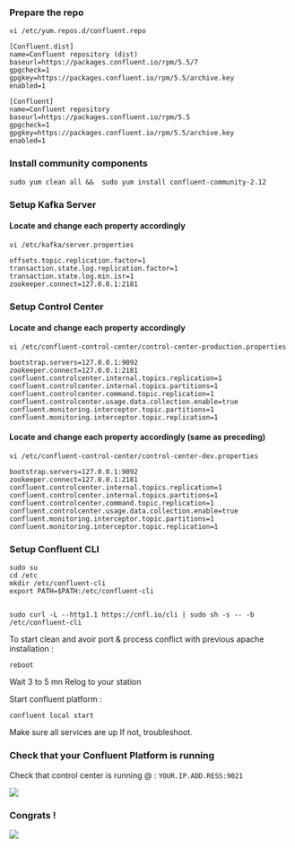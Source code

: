 
### Prepare the repo 
````
vi /etc/yum.repos.d/confluent.repo

[Confluent.dist]
name=Confluent repository (dist)
baseurl=https://packages.confluent.io/rpm/5.5/7
gpgcheck=1
gpgkey=https://packages.confluent.io/rpm/5.5/archive.key
enabled=1

[Confluent]
name=Confluent repository
baseurl=https://packages.confluent.io/rpm/5.5
gpgcheck=1
gpgkey=https://packages.confluent.io/rpm/5.5/archive.key
enabled=1
````

### Install community components

```
sudo yum clean all &&  sudo yum install confluent-community-2.12
```

### Setup Kafka Server

#### Locate and change each property accordingly
```
vi /etc/kafka/server.properties

offsets.topic.replication.factor=1
transaction.state.log.replication.factor=1
transaction.state.log.min.isr=1
zookeeper.connect=127.0.0.1:2181
```

### Setup Control Center

#### Locate and change each property accordingly
````
vi /etc/confluent-control-center/control-center-production.properties

bootstrap.servers=127.0.0.1:9092
zookeeper.connect=127.0.0.1:2181
confluent.controlcenter.internal.topics.replication=1
confluent.controlcenter.internal.topics.partitions=1
confluent.controlcenter.command.topic.replication=1
confluent.controlcenter.usage.data.collection.enable=true
confluent.monitoring.interceptor.topic.partitions=1
confluent.monitoring.interceptor.topic.replication=1
````

#### Locate and change each property accordingly (same as preceding)

````
vi /etc/confluent-control-center/control-center-dev.properties

bootstrap.servers=127.0.0.1:9092
zookeeper.connect=127.0.0.1:2181
confluent.controlcenter.internal.topics.replication=1
confluent.controlcenter.internal.topics.partitions=1
confluent.controlcenter.command.topic.replication=1
confluent.controlcenter.usage.data.collection.enable=true
confluent.monitoring.interceptor.topic.partitions=1
confluent.monitoring.interceptor.topic.replication=1
````

### Setup Confluent CLI

````
sudo su
cd /etc
mkdir /etc/confluent-cli
export PATH=$PATH:/etc/confluent-cli


sudo curl -L --http1.1 https://cnfl.io/cli | sudo sh -s -- -b /etc/confluent-cli

````
To start clean and avoir port & process conflict with previous apache installation :
````
reboot
````

Wait 3 to 5 mn
Relog to your station 


Start confluent platform :
````
confluent local start
````
Make sure all services are up
If not, troubleshoot.

### Check that your Confluent Platform is running

Check that control center is running @ : `YOUR.IP.ADD.RESS:9021`

<img src="https://docs.confluent.io/current/_images/c3-topics-overview-page1.png"/>


### Congrats !

<img src="https://i.imgflip.com/1lc14d.jpg/">
